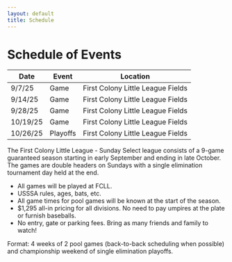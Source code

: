 ```yaml
---
layout: default
title: Schedule
---
```


# Schedule of Events

| Date           | Event     | Location                          |
|----------------|-----------|-----------------------------------|
| 9/7/25  | Game      | First Colony Little League Fields |
| 9/14/25 | Game      | First Colony Little League Fields |
| 9/28/25 | Game      | First Colony Little League Fields |
| 10/19/25  | Game  | First Colony Little League Fields |
| 10/26/25 | Playoffs  | First Colony Little League Fields |

The First Colony Little League - Sunday Select league consists of a 9-game guaranteed season starting in early September and ending in late October. The games are double headers on Sundays with a single elimination tournament day held at the end. 

- All games will be played at FCLL.
- USSSA rules, ages, bats, etc.  
- All game times for pool games will be known at the start of the season.
- $1,295 all-in pricing for all divisions. No need to pay umpires at the plate or furnish baseballs.  
- No entry, gate or parking fees. Bring as many friends and family to watch!

Format: 4 weeks of 2 pool games (back-to-back scheduling when possible) and championship weekend of single elimination playoffs.
